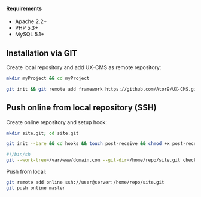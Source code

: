 #### Requirements
* Apache 2.2+
* PHP 5.3+
* MySQL 5.1+

## Installation via GIT
Create local repository and add UX-CMS as remote repository:
```sh
mkdir myProject && cd myProject

git init && git remote add framework https://github.com/Ator9/UX-CMS.git && git pull framework master
```
## Push online from local repository (SSH)
Create online repository and setup hook:
```sh
mkdir site.git; cd site.git

git init --bare && cd hooks && touch post-receive && chmod +x post-receive && vi post-receive
```
```sh
#!/bin/sh
git --work-tree=/var/www/domain.com --git-dir=/home/repo/site.git checkout -f
```
Push from local:
```sh
git remote add online ssh://user@server:/home/repo/site.git
git push online master
```
